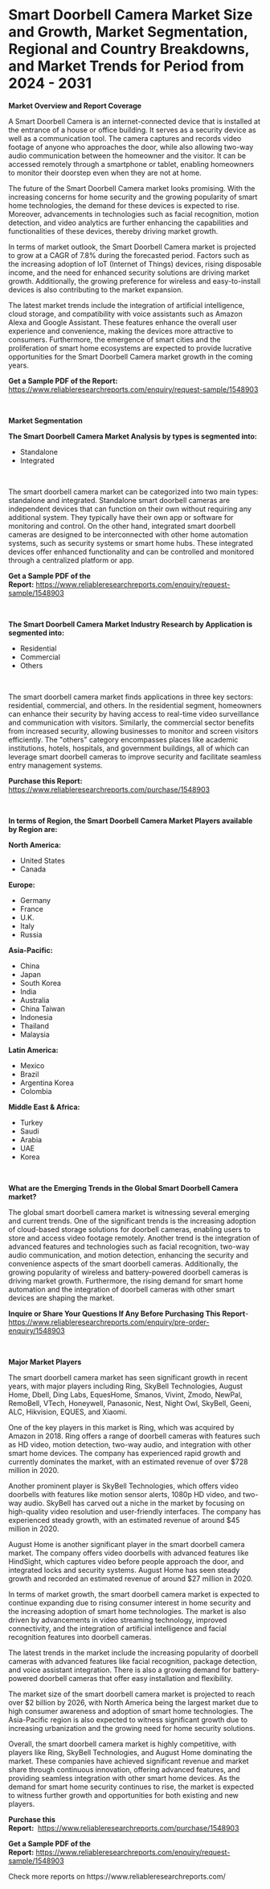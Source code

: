<p><h1>Smart Doorbell Camera Market Size and Growth, Market Segmentation, Regional and Country Breakdowns, and Market Trends for Period from 2024 -  2031</h1></p><p><strong>Market Overview and Report Coverage</strong></p>
<p><p>A Smart Doorbell Camera is an internet-connected device that is installed at the entrance of a house or office building. It serves as a security device as well as a communication tool. The camera captures and records video footage of anyone who approaches the door, while also allowing two-way audio communication between the homeowner and the visitor. It can be accessed remotely through a smartphone or tablet, enabling homeowners to monitor their doorstep even when they are not at home.</p><p>The future of the Smart Doorbell Camera market looks promising. With the increasing concerns for home security and the growing popularity of smart home technologies, the demand for these devices is expected to rise. Moreover, advancements in technologies such as facial recognition, motion detection, and video analytics are further enhancing the capabilities and functionalities of these devices, thereby driving market growth.</p><p>In terms of market outlook, the Smart Doorbell Camera market is projected to grow at a CAGR of 7.8% during the forecasted period. Factors such as the increasing adoption of IoT (Internet of Things) devices, rising disposable income, and the need for enhanced security solutions are driving market growth. Additionally, the growing preference for wireless and easy-to-install devices is also contributing to the market expansion.</p><p>The latest market trends include the integration of artificial intelligence, cloud storage, and compatibility with voice assistants such as Amazon Alexa and Google Assistant. These features enhance the overall user experience and convenience, making the devices more attractive to consumers. Furthermore, the emergence of smart cities and the proliferation of smart home ecosystems are expected to provide lucrative opportunities for the Smart Doorbell Camera market growth in the coming years.</p></p>
<p><strong>Get a Sample PDF of the Report:</strong> <a href="https://www.reliableresearchreports.com/enquiry/request-sample/1548903">https://www.reliableresearchreports.com/enquiry/request-sample/1548903</a></p>
<p>&nbsp;</p>
<p><strong>Market Segmentation</strong></p>
<p><strong>The Smart Doorbell Camera Market Analysis by types is segmented into:</strong></p>
<p><ul><li>Standalone</li><li>Integrated</li></ul></p>
<p>&nbsp;</p>
<p><p>The smart doorbell camera market can be categorized into two main types: standalone and integrated. Standalone smart doorbell cameras are independent devices that can function on their own without requiring any additional system. They typically have their own app or software for monitoring and control. On the other hand, integrated smart doorbell cameras are designed to be interconnected with other home automation systems, such as security systems or smart home hubs. These integrated devices offer enhanced functionality and can be controlled and monitored through a centralized platform or app.</p></p>
<p><strong>Get a Sample PDF of the Report:</strong>&nbsp;<a href="https://www.reliableresearchreports.com/enquiry/request-sample/1548903">https://www.reliableresearchreports.com/enquiry/request-sample/1548903</a></p>
<p>&nbsp;</p>
<p><strong>The Smart Doorbell Camera Market Industry Research by Application is segmented into:</strong></p>
<p><ul><li>Residential</li><li>Commercial</li><li>Others</li></ul></p>
<p>&nbsp;</p>
<p><p>The smart doorbell camera market finds applications in three key sectors: residential, commercial, and others. In the residential segment, homeowners can enhance their security by having access to real-time video surveillance and communication with visitors. Similarly, the commercial sector benefits from increased security, allowing businesses to monitor and screen visitors efficiently. The "others" category encompasses places like academic institutions, hotels, hospitals, and government buildings, all of which can leverage smart doorbell cameras to improve security and facilitate seamless entry management systems.</p></p>
<p><strong>Purchase this Report:</strong>&nbsp; <a href="https://www.reliableresearchreports.com/purchase/1548903">https://www.reliableresearchreports.com/purchase/1548903</a></p>
<p>&nbsp;</p>
<p><strong>In terms of Region, the Smart Doorbell Camera Market Players available by Region are:</strong></p>
<p>
    <p> <strong> North America: </strong>
        <ul>
            <li>United States</li>
            <li>Canada</li>
        </ul>
        </p> 
    <p> <strong> Europe: </strong>
        <ul>
            <li>Germany</li>
            <li>France</li>
            <li>U.K.</li>
            <li>Italy</li>
            <li>Russia</li>
        </ul>
        </p> 
    <p> <strong> Asia-Pacific: </strong>
        <ul>
            <li>China</li>
            <li>Japan</li>
            <li>South Korea</li>
            <li>India</li>
            <li>Australia</li>
            <li>China Taiwan</li>
            <li>Indonesia</li>
            <li>Thailand</li>
            <li>Malaysia</li>
        </ul>
        </p> 
    <p> <strong> Latin America: </strong>
        <ul>
            <li>Mexico</li>
            <li>Brazil</li>
            <li>Argentina Korea</li>
            <li>Colombia</li>
        </ul>
        </p> 
    <p> <strong> Middle East & Africa: </strong>
        <ul>
            <li>Turkey</li>
            <li>Saudi</li>
            <li>Arabia</li>
            <li>UAE</li>
            <li>Korea</li>
        </ul>
    </p>
    </p>
<p>&nbsp;</p>
<p><strong>What are the Emerging Trends in the Global Smart Doorbell Camera market?</strong></p>
<p><p>The global smart doorbell camera market is witnessing several emerging and current trends. One of the significant trends is the increasing adoption of cloud-based storage solutions for doorbell cameras, enabling users to store and access video footage remotely. Another trend is the integration of advanced features and technologies such as facial recognition, two-way audio communication, and motion detection, enhancing the security and convenience aspects of the smart doorbell cameras. Additionally, the growing popularity of wireless and battery-powered doorbell cameras is driving market growth. Furthermore, the rising demand for smart home automation and the integration of doorbell cameras with other smart devices are shaping the market.</p></p>
<p><strong>Inquire or Share Your Questions If Any Before Purchasing This Report</strong>- <a href="https://www.reliableresearchreports.com/enquiry/pre-order-enquiry/1548903">https://www.reliableresearchreports.com/enquiry/pre-order-enquiry/1548903</a></p>
<p>&nbsp;</p>
<p><strong>Major Market Players</strong></p>
<p><p>The smart doorbell camera market has seen significant growth in recent years, with major players including Ring, SkyBell Technologies, August Home, Dbell, Ding Labs, EquesHome, Smanos, Vivint, Zmodo, NewPal, RemoBell, VTech, Honeywell, Panasonic, Nest, Night Owl, SkyBell, Geeni, ALC, Hikvision, EQUES, and Xiaomi. </p><p>One of the key players in this market is Ring, which was acquired by Amazon in 2018. Ring offers a range of doorbell cameras with features such as HD video, motion detection, two-way audio, and integration with other smart home devices. The company has experienced rapid growth and currently dominates the market, with an estimated revenue of over $728 million in 2020. </p><p>Another prominent player is SkyBell Technologies, which offers video doorbells with features like motion sensor alerts, 1080p HD video, and two-way audio. SkyBell has carved out a niche in the market by focusing on high-quality video resolution and user-friendly interfaces. The company has experienced steady growth, with an estimated revenue of around $45 million in 2020.</p><p>August Home is another significant player in the smart doorbell camera market. The company offers video doorbells with advanced features like HindSight, which captures video before people approach the door, and integrated locks and security systems. August Home has seen steady growth and recorded an estimated revenue of around $27 million in 2020.</p><p>In terms of market growth, the smart doorbell camera market is expected to continue expanding due to rising consumer interest in home security and the increasing adoption of smart home technologies. The market is also driven by advancements in video streaming technology, improved connectivity, and the integration of artificial intelligence and facial recognition features into doorbell cameras.</p><p>The latest trends in the market include the increasing popularity of doorbell cameras with advanced features like facial recognition, package detection, and voice assistant integration. There is also a growing demand for battery-powered doorbell cameras that offer easy installation and flexibility.</p><p>The market size of the smart doorbell camera market is projected to reach over $2 billion by 2026, with North America being the largest market due to high consumer awareness and adoption of smart home technologies. The Asia-Pacific region is also expected to witness significant growth due to increasing urbanization and the growing need for home security solutions.</p><p>Overall, the smart doorbell camera market is highly competitive, with players like Ring, SkyBell Technologies, and August Home dominating the market. These companies have achieved significant revenue and market share through continuous innovation, offering advanced features, and providing seamless integration with other smart home devices. As the demand for smart home security continues to rise, the market is expected to witness further growth and opportunities for both existing and new players.</p></p>
<p><strong>Purchase this Report:</strong>&nbsp;&nbsp;<a href="https://www.reliableresearchreports.com/purchase/1548903">https://www.reliableresearchreports.com/purchase/1548903</a></p>
<p></p>
<p><strong>Get a Sample PDF of the Report:</strong>&nbsp;<a href="https://www.reliableresearchreports.com/enquiry/request-sample/1548903">https://www.reliableresearchreports.com/enquiry/request-sample/1548903</a></p>
<p>Check more reports on https://www.reliableresearchreports.com/</p>